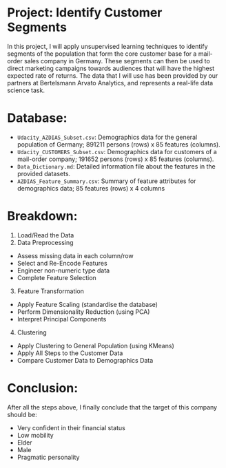# Project: Identify Customer Segments
In this project, I will apply unsupervised learning techniques to identify segments of the population that form the core customer base for a mail-order sales company in Germany. These segments can then be used to direct marketing campaigns towards audiences that will have the highest expected rate of returns. The data that I will use has been provided by our partners at Bertelsmann Arvato Analytics, and represents a real-life data science task.

# Database:
- `Udacity_AZDIAS_Subset.csv`: Demographics data for the general population of Germany; 891211 persons (rows) x 85 features (columns).
- `Udacity_CUSTOMERS_Subset.csv`: Demographics data for customers of a mail-order company; 191652 persons (rows) x 85 features (columns).
- `Data_Dictionary.md`: Detailed information file about the features in the provided datasets.
- `AZDIAS_Feature_Summary.csv`: Summary of feature attributes for demographics data; 85 features (rows) x 4 columns

# Breakdown:
1. Load/Read the Data
2. Data Preprocessing
 - Assess missing data in each column/row
 - Select and Re-Encode Features
 - Engineer non-numeric type data
 - Complete Feature Selection
3. Feature Transformation
 - Apply Feature Scaling (standardise the database)
 - Perform Dimensionality Reduction (using PCA)
 - Interpret Principal Components
4. Clustering
 - Apply Clustering to General Population (using KMeans)
 - Apply All Steps to the Customer Data
 - Compare Customer Data to Demographics Data

# Conclusion:
After all the steps above, I finally conclude that the target of this company should be:
- Very confident in their financial status
- Low mobility
- Elder
- Male
- Pragmatic personality

